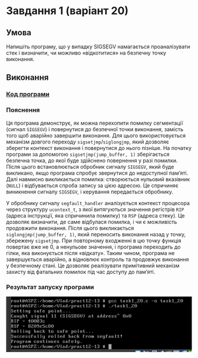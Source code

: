 # Завдання 1 (варіант 20)

## Умова

Напишіть програму, що у випадку SIGSEGV намагається проаналізувати стек і визначити, чи можливо «відкотитися» на безпечну точку виконання.

## Виконання

### [Код програми](task1_20.c) 

### Пояснення

Ця програма демонструє, як можна перехопити помилку сегментації (сигнал `SIGSEGV`) і повернутися до безпечної точки виконання, замість того щоб аварійно завершити виконання. Для цього використовується механізм довгого переходу `sigsetjmp`/`siglongjmp`, який дозволяє зберегти контекст виконання і повернутися до нього пізніше. На початку програми за допомогою `sigsetjmp(jump_buffer, 1)` зберігається безпечна точка, до якої буде здійснено повернення у разі помилки. Після цього встановлюється обробник сигналу `SIGSEGV`, який буде викликано, якщо програма спробує звернутися до недоступної пам’яті. Далі навмисно викликається помилка: створюється нульовий вказівник (`NULL`) і відбувається спроба запису за цією адресою. Це спричиняє виникнення сигналу `SIGSEGV`, і керування передається обробнику.

У обробнику сигналу `segfault_handler` аналізується контекст процесора через структуру `ucontext_t`, з якої витягуються значення регістрів `RIP` (адреса інструкції, яка спричинила помилку) та `RSP` (адреса стеку). Це дозволяє визначити, де саме відбулася помилка, і чи є можливість продовжити виконання. Після цього викликається `siglongjmp(jump_buffer, 1)`, який переносить виконання назад у точку, збережену `sigsetjmp`. При повторному входженні в цю точку функція повертає вже не 0, а ненульове значення, і програма переходить до гілки, яка виконується після «відкату». Таким чином, програма не завершується аварійно, а відновлює контроль та продовжує виконання у безпечному стані. Це дозволяє реалізувати примітивний механізм захисту від фатальних помилок під час доступу до пам’яті.

### Результат запуску програми

![](task1_20.png)

